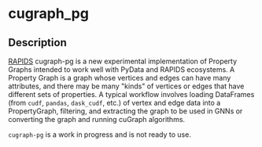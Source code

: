 # cugraph_pg

## Description
[RAPIDS](https://rapids.ai) cugraph-pg is a new experimental implementation of Property Graphs
intended to work well with PyData and RAPIDS ecosystems. A Property Graph is a graph whose
vertices and edges can have many attributes, and there may be many "kinds" of vertices or edges
that have different sets of properties. A typical workflow involves loading DataFrames (from
`cudf`, `pandas`, `dask_cudf`, etc.) of vertex and edge data into a PropertyGraph, filtering, and
extracting the graph to be used in GNNs or converting the graph and running cuGraph algorithms.

`cugraph-pg` is a work in progress and is not ready to use.
